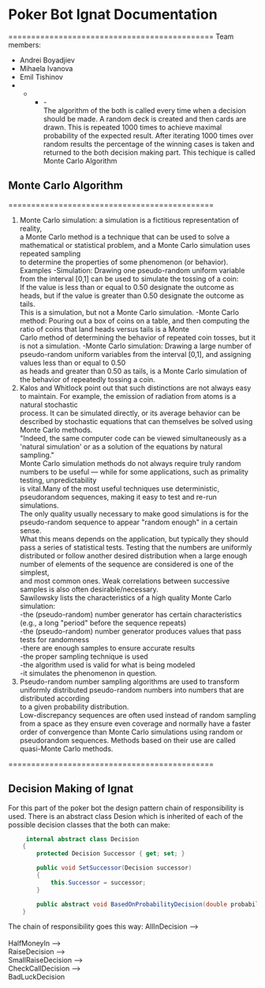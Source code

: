 # Poker Bot Ignat Documentation
=============================================
Team members:
  - Andrei Boyadjiev
  - Mihaela Ivanova
  - Emil Tishinov
- - - -<br/>
The algorithm of the both is called every time when a decision should be made. A random deck is created and then cards are drawn. This is repeated 1000 times to achieve maximal probability of the expected result. After iterating 1000 times over random results the percentage of the winning cases is taken and returned to the both decision making part. This techique is called Monte Carlo Algorithm <br/>
## Monte Carlo Algorithm
=============================================<br/>
1. Monte Carlo simulation: a simulation is a fictitious representation of reality,<br/>
a Monte Carlo method is a technique that can be used to solve a mathematical or statistical problem, and a Monte Carlo simulation uses repeated sampling <br/>
to determine the properties of some phenomenon (or behavior). Examples
   -Simulation: Drawing one pseudo-random uniform variable from the interval [0,1] can be used to simulate the tossing of a coin:<br/> 
   If the value is less than or equal to 0.50 designate the outcome as heads, but if the value is greater than 0.50 designate the outcome as tails. <br/>
   This is a simulation, but not a Monte Carlo simulation.
   -Monte Carlo method: Pouring out a box of coins on a table, and then computing the ratio of coins that land heads versus tails is a Monte<br/>
   Carlo method of determining the behavior of repeated coin tosses, but it is not a simulation.
   -Monte Carlo simulation: Drawing a large number of pseudo-random uniform variables from the interval [0,1], and assigning values less than or equal to 0.50<br/>
   as heads and greater than 0.50 as tails, is a Monte Carlo simulation of the behavior of repeatedly tossing a coin.
1. Kalos and Whitlock point out that such distinctions are not always easy to maintain. For example, the emission of radiation from atoms is a natural stochastic<br/>
process. It can be simulated directly, or its average behavior can be described by stochastic equations that can themselves be solved using Monte Carlo methods.<br/>
"Indeed, the same computer code can be viewed simultaneously as a 'natural simulation' or as a solution of the equations by natural sampling."<br/>
Monte Carlo simulation methods do not always require truly random numbers to be useful — while for some applications, such as primality testing, unpredictability <br/>
is vital.Many of the most useful techniques use deterministic, pseudorandom sequences, making it easy to test and re-run simulations.<br/>
The only quality usually necessary to make good simulations is for the pseudo-random sequence to appear "random enough" in a certain sense.<br/>
What this means depends on the application, but typically they should pass a series of statistical tests. Testing that the numbers are uniformly <br/>
distributed or follow another desired distribution when a large enough number of elements of the sequence are considered is one of the simplest,<br/>
and most common ones. Weak correlations between successive samples is also often desirable/necessary.<br/>
Sawilowsky lists the characteristics of a high quality Monte Carlo simulation:<br/>
    -the (pseudo-random) number generator has certain characteristics (e.g., a long "period" before the sequence repeats)<br/>
    -the (pseudo-random) number generator produces values that pass tests for randomness<br/>
    -there are enough samples to ensure accurate results<br/>
    -the proper sampling technique is used<br/>
    -the algorithm used is valid for what is being modeled<br/>
    -it simulates the phenomenon in question.<br/>
1. Pseudo-random number sampling algorithms are used to transform uniformly distributed pseudo-random numbers into numbers that are distributed according<br/>
to a given probability distribution.<br/>
Low-discrepancy sequences are often used instead of random sampling from a space as they ensure even coverage and normally have a faster <br/>
order of convergence than Monte Carlo simulations using random or pseudorandom sequences. Methods based on their use are called quasi-Monte Carlo methods.<br/>

=============================================
## Decision Making of Ignat
For this part of the poker bot the design pattern chain of responsibility is used. There is an abstract class Desion which is inherited of each of the possible decision classes that the both can make:
~~~c#
     internal abstract class Decision
    {
        protected Decision Successor { get; set; }

        public void SetSuccessor(Decision successor)
        {
            this.Successor = successor;
        }

        public abstract void BasedOnProbabilityDecision(double probability, GetTurnContext context, IBrainHelper brainHelper);
    }
~~~
The chain of responsibility goes this way:
AllInDecision --><br/>  
HalfMoneyIn --><br/> 
RaiseDecision --> <br/>
SmallRaiseDecision --><br/> 
CheckCallDecision --><br/>
BadLuckDecision 

